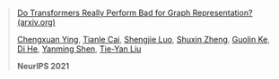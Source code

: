 > [Do Transformers Really Perform Bad for Graph Representation? (arxiv.org)](https://arxiv.org/abs/2106.05234)
>
> [Chengxuan Ying](https://arxiv.org/search/cs?searchtype=author&query=Ying%2C+C), [Tianle Cai](https://arxiv.org/search/cs?searchtype=author&query=Cai%2C+T), [Shengjie Luo](https://arxiv.org/search/cs?searchtype=author&query=Luo%2C+S), [Shuxin Zheng](https://arxiv.org/search/cs?searchtype=author&query=Zheng%2C+S), [Guolin Ke](https://arxiv.org/search/cs?searchtype=author&query=Ke%2C+G), [Di He](https://arxiv.org/search/cs?searchtype=author&query=He%2C+D), [Yanming Shen](https://arxiv.org/search/cs?searchtype=author&query=Shen%2C+Y), [Tie-Yan Liu](https://arxiv.org/search/cs?searchtype=author&query=Liu%2C+T)
>
> **NeurIPS 2021**
>
> 

